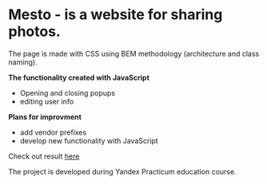 # Mesto - is a website for sharing photos.

The page is made with CSS using BEM methodology (architecture and class naming).

**The functionality created with JavaScript**

- Opening and closing popups
- editing user info

**Plans for improvment**

- add vendor prefixes
- develop new functionality with JavaScript

Check out result [here](https://nadyaiva.github.io/mesto/)

The project is developed during Yandex Practicum education course.
